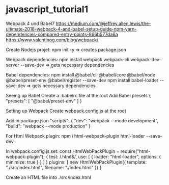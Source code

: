 # javascript_tutorial1

Webpack 4 und Babel7
https://medium.com/@jeffrey.allen.lewis/the-ultimate-2018-webpack-4-and-babel-setup-guide-npm-yarn-dependencies-compared-entry-points-866b577da6a
https://www.valentinog.com/blog/webpack/

Create Nodejs projet:
npm init -y
=> creates package.json

Webpack dependencies:
npm install webpack webpack-cli webpack-dev-server --save-dev
=> gets necessary dependencies

Babel dependencies:
npm install @babel/cli @babel/core @babel/node @babel/preset-env @babel/register --save-dev
npm install babel-loader --save-dev
=> gets necessary dependencies

Seeing up Babel
Create a .babelrc file at the root
Add Babel presets
{
  "presets": [
    "@babel/preset-env"
  ]
}

Setting up Webpack
Create webpack.config.js at the root

Add in package.json
"scripts": {
  "dev": "webpack --mode development",
  "build": "webpack --mode production"
}

For Html Webpack plugin:
npm i html-webpack-plugin html-loader --save-dev

In webpack.config.js set:
const HtmlWebPackPlugin = require("html-webpack-plugin");
      {
        test: /\.html$/,
        use: [
          {
            loader: "html-loader",
            options: { minimize: true }
          }
        ]
      }
  plugins: [
    new HtmlWebPackPlugin({
      template: "./src/index.html",
      filename: "./index.html"
    })
  ]

  Create an HTML file into ./src/index.html
  






